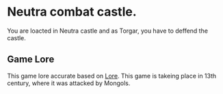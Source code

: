 # Neutra combat castle.
You are loacted in Neutra castle and as Torgar, you have to deffend the castle.


## Game Lore
This game lore accurate based on [Lore](https://necyklopedia.org/wiki/Nitra).
This game is takeing place in 13th century, where it was attacked by Mongols.

